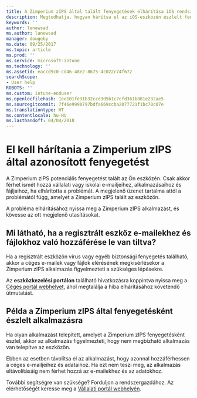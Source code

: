 ```yaml
---
title: A Zimperium zIPS által talált fenyegetések elhárítása iOS rendszeren | Microsoft Docs
description: Megtudhatja, hogyan hárítsa el az iOS-eszközén észlelt fenyegetéseket.
keywords: ''
author: lenewsad
ms.author: lanewsad
manager: dougeby
ms.date: 09/25/2017
ms.topic: article
ms.prod: ''
ms.service: microsoft-intune
ms.technology: ''
ms.assetid: eaccd9c0-cd46-48e2-8675-4c022c74f672
searchScope:
- User help
ROBOTS: ''
ms.custom: intune-enduser
ms.openlocfilehash: 1ee101fe31b32ccd3d5b1c7cfd361b881e232ae5
ms.sourcegitcommit: 7f46e9990797bdfa669ccba2077721f1bc70c07e
ms.translationtype: HT
ms.contentlocale: hu-HU
ms.lasthandoff: 04/04/2018
---
```

# <a name="you-need-to-resolve-a-threat-found-by-zimperium-zips"></a>El kell hárítania a Zimperium zIPS által azonosított fenyegetést

A Zimperium zIPS potenciális fenyegetést talált az Ön eszközén. Csak akkor férhet ismét hozzá vállalati vagy iskolai e-mailjeihez, alkalmazásaihoz és fájljaihoz, ha elhárította a problémát. A megjelenő üzenet tartalma attól a problémától függ, amelyet a Zimperium zIPS talált az eszközön.

A probléma elhárításához nyissa meg a Zimperium zIPS alkalmazást, és kövesse az ott megjelenő utasításokat.

## <a name="what-you-might-see-if-your-enrolled-device-is-blocked-from-accessing-email-or-files"></a>Mi látható, ha a regisztrált eszköz e-mailekhez és fájlokhoz való hozzáférése le van tiltva?

Ha a regisztrált eszközön vírus vagy egyéb biztonsági fenyegetés található, akkor a céges e-mailek vagy fájlok elérésének megkísérlésekor a Zimperium zIPS alkalmazás figyelmezteti a szükséges lépésekre.

Az **eszközkezelési portálon** található hivatkozásra koppintva nyissa meg a [Céges portál webhelyet](https://portal.manage.microsoft.com#HelpDeskDialog), ahol megtalálja a hiba elhárításához követendő útmutatást.

## <a name="example-of-an-app-that-zimperium-zips-sees-as-a-threat"></a>Példa a Zimperium zIPS által fenyegetésként észlelt alkalmazásra

Ha olyan alkalmazást telepített, amelyet a Zimperium zIPS fenyegetésként észlel, akkor az alkalmazás figyelmezteti, hogy nem megbízható alkalmazás van telepítve az eszközön.

Ebben az esetben távolítsa el az alkalmazást, hogy azonnal hozzáférhessen a céges e-mailjeihez és adataihoz. Ha ezt nem teszi meg, az alkalmazás eltávolításáig nem férhet hozzá az e-mailekhez és az adatokhoz.

További segítségre van szüksége? Forduljon a rendszergazdához. Az elérhetőségét keresse meg a [Vállalati portál webhelyén](https://portal.manage.microsoft.com#HelpDeskDialog).
